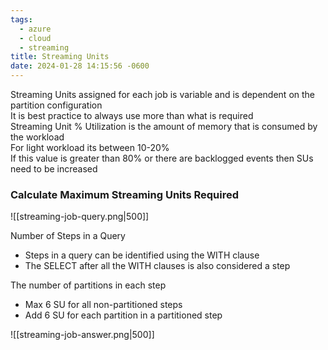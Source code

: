 ```yaml
---
tags:
  - azure
  - cloud
  - streaming
title: Streaming Units
date: 2024-01-28 14:15:56 -0600
---
```


Streaming Units assigned for each job is variable and is dependent on the partition configuration  
It is best practice to always use more than what is required  
Streaming Unit % Utilization is the amount of memory that is consumed by the workload  
For light workload its between 10-20%  
If this value is greater than 80% or there are backlogged events then SUs need to be increased

### Calculate Maximum Streaming Units Required

![[streaming-job-query.png|500]]

Number of Steps in a Query
* Steps in a query can be identified using the WITH clause
* The SELECT after all the WITH clauses is also considered a step

The number of partitions in each step
* Max 6 SU for all non-partitioned steps
* Add 6 SU for each partition in a partitioned step

![[streaming-job-answer.png|500]]
